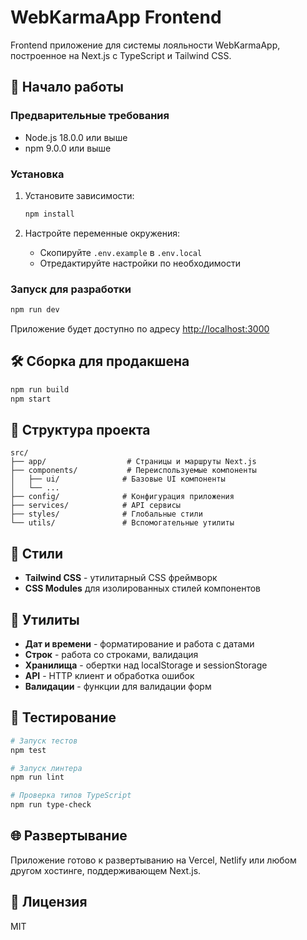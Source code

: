 # WebKarmaApp Frontend

Frontend приложение для системы лояльности WebKarmaApp, построенное на Next.js с TypeScript и Tailwind CSS.

## 🚀 Начало работы

### Предварительные требования

- Node.js 18.0.0 или выше
- npm 9.0.0 или выше

### Установка

1. Установите зависимости:
   ```bash
   npm install
   ```

2. Настройте переменные окружения:
   - Скопируйте `.env.example` в `.env.local`
   - Отредактируйте настройки по необходимости

### Запуск для разработки

```bash
npm run dev
```

Приложение будет доступно по адресу [http://localhost:3000](http://localhost:3000)

## 🛠 Сборка для продакшена

```bash
npm run build
npm start
```

## 📁 Структура проекта

```
src/
├── app/                  # Страницы и маршруты Next.js
├── components/           # Переиспользуемые компоненты
│   ├── ui/              # Базовые UI компоненты
│   └── ...
├── config/              # Конфигурация приложения
├── services/            # API сервисы
├── styles/              # Глобальные стили
└── utils/               # Вспомогательные утилиты
```

## 🎨 Стили

- **Tailwind CSS** - утилитарный CSS фреймворк
- **CSS Modules** для изолированных стилей компонентов

## 🔧 Утилиты

- **Дат и времени** - форматирование и работа с датами
- **Строк** - работа со строками, валидация
- **Хранилища** - обертки над localStorage и sessionStorage
- **API** - HTTP клиент и обработка ошибок
- **Валидации** - функции для валидации форм

## 🧪 Тестирование

```bash
# Запуск тестов
npm test

# Запуск линтера
npm run lint

# Проверка типов TypeScript
npm run type-check
```

## 🌐 Развертывание

Приложение готово к развертыванию на Vercel, Netlify или любом другом хостинге, поддерживающем Next.js.

## 📝 Лицензия

MIT
